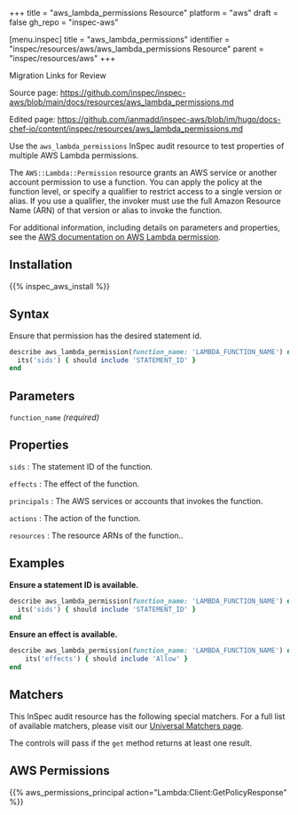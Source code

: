 +++
title = "aws_lambda_permissions Resource"
platform = "aws"
draft = false
gh_repo = "inspec-aws"

[menu.inspec]
title = "aws_lambda_permissions"
identifier = "inspec/resources/aws/aws_lambda_permissions Resource"
parent = "inspec/resources/aws"
+++

<div class="admonition-note">
<p class="admonition-note-title">Migration Links for Review</p>
<div class="admonition-note-text">
<p>Source page: <a href="https://github.com/inspec/inspec-aws/blob/main/docs/resources/aws_lambda_permissions.md">https://github.com/inspec/inspec-aws/blob/main/docs/resources/aws_lambda_permissions.md</a></p>
<p>Edited page: <a href="https://github.com/ianmadd/inspec-aws/blob/im/hugo/docs-chef-io/content/inspec/resources/aws_lambda_permissions.md">https://github.com/ianmadd/inspec-aws/blob/im/hugo/docs-chef-io/content/inspec/resources/aws_lambda_permissions.md</a></p>
</div>
</div>


Use the `aws_lambda_permissions` InSpec audit resource to test properties of multiple AWS Lambda permissions.

The `AWS::Lambda::Permission` resource grants an AWS service or another account permission to use a function. You can apply the policy at the function level, or specify a qualifier to restrict access to a single version or alias. If you use a qualifier, the invoker must use the full Amazon Resource Name (ARN) of that version or alias to invoke the function.

For additional information, including details on parameters and properties, see the [AWS documentation on AWS Lambda permission](https://docs.aws.amazon.com/AWSCloudFormation/latest/UserGuide/aws-resource-lambda-permission.html).

## Installation

{{% inspec_aws_install %}}

## Syntax

Ensure that permission has the desired statement id.

```ruby
describe aws_lambda_permission(function_name: 'LAMBDA_FUNCTION_NAME') do
  its('sids') { should include 'STATEMENT_ID' }
end
```

## Parameters

`function_name` _(required)_

## Properties

`sids`
: The statement ID of the function.

`effects`
: The effect of the function.

`principals`
: The AWS services or accounts that invokes the function.

`actions`
: The action of the function.

`resources`
: The resource ARNs of the function..

## Examples

**Ensure a statement ID is available.**

```ruby
describe aws_lambda_permission(function_name: 'LAMBDA_FUNCTION_NAME') do
  its('sids') { should include 'STATEMENT_ID' }
end
```

**Ensure an effect is available.**

```ruby
describe aws_lambda_permission(function_name: 'LAMBDA_FUNCTION_NAME') do
    its('effects') { should include 'Allow' }
end
```

## Matchers

This InSpec audit resource has the following special matchers. For a full list of available matchers, please visit our [Universal Matchers page](https://www.inspec.io/docs/reference/matchers/).

The controls will pass if the `get` method returns at least one result.

## AWS Permissions

{{% aws_permissions_principal action="Lambda:Client:GetPolicyResponse" %}}
